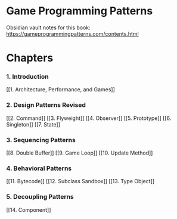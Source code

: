 # Game Programming Patterns

Obsidian vault notes for this book:
https://gameprogrammingpatterns.com/contents.html

# Chapters
### 1. Introduction
[[1. Architecture, Performance, and Games]]

### 2. Design Patterns Revised
[[2. Command]]
[[3. Flyweight]]
[[4. Observer]]
[[5. Prototype]]
[[6. Singleton]]
[[7. State]]

### 3. Sequencing Patterns
[[8. Double Buffer]]
[[9. Game Loop]]
[[10. Update Method]]

### 4. Behavioral Patterns
[[11. Bytecode]]
[[12. Subclass Sandbox]]
[[13. Type Object]]

### 5. Decoupling Patterns
[[14. Component]]
